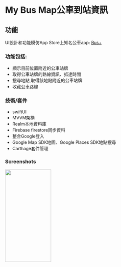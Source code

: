 #  My Bus Map公車到站資訊

## 功能
UI設計和功能模仿App Store上知名公車app: [Bus+](https://apps.apple.com/tw/app/bus-%E5%85%AC%E8%BB%8A%E5%8B%95%E6%85%8B-ubike-%E8%87%BA%E9%90%B5%E6%9F%A5%E8%A9%A2/id967861325)

### 功能包括:
- 顯示目前位置附近的公車站牌
- 取得公車站牌的路線資訊、抵達時間
- 搜尋地點,取得該地點附近的公車站牌
- 收藏公車路線

### 技術/套件
- swiftUI
- MVVM架構
- Realm本地資料庫
- Firebase firestore同步資料
- 整合Google登入
- Google Map SDK地圖、Google Places SDK地點搜尋
- Carthage套件管理

### Screenshots

<img src="https://imgur.com/WHTlykT.png"  width="150" height="300" />

